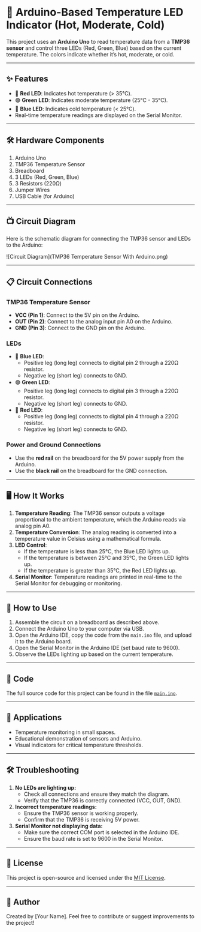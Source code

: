 # 🚦 Arduino-Based Temperature LED Indicator (Hot, Moderate, Cold)

This project uses an **Arduino Uno** to read temperature data from a **TMP36 sensor** and control three LEDs (Red, Green, Blue) based on the current temperature. The colors indicate whether it’s hot, moderate, or cold.

---

## ✨ Features
- 🔴 **Red LED**: Indicates hot temperature (> 35°C).
- 🟢 **Green LED**: Indicates moderate temperature (25°C - 35°C).
- 🔵 **Blue LED**: Indicates cold temperature (< 25°C).
- Real-time temperature readings are displayed on the Serial Monitor.

---

## 🛠️ Hardware Components
1. Arduino Uno
2. TMP36 Temperature Sensor
3. Breadboard
4. 3 LEDs (Red, Green, Blue)
5. 3 Resistors (220Ω)
6. Jumper Wires
7. USB Cable (for Arduino)

---

## 📺 Circuit Diagram
Here is the schematic diagram for connecting the TMP36 sensor and LEDs to the Arduino:

![Circuit Diagram](TMP36 Temperature Sensor With Arduino.png)



---

## 📋 Circuit Connections

### TMP36 Temperature Sensor
- **VCC (Pin 1)**: Connect to the 5V pin on the Arduino.
- **OUT (Pin 2)**: Connect to the analog input pin A0 on the Arduino.
- **GND (Pin 3)**: Connect to the GND pin on the Arduino.

### LEDs
- 🔵 **Blue LED**:
  - Positive leg (long leg) connects to digital pin 2 through a 220Ω resistor.
  - Negative leg (short leg) connects to GND.
- 🟢 **Green LED**:
  - Positive leg (long leg) connects to digital pin 3 through a 220Ω resistor.
  - Negative leg (short leg) connects to GND.
- 🔴 **Red LED**:
  - Positive leg (long leg) connects to digital pin 4 through a 220Ω resistor.
  - Negative leg (short leg) connects to GND.

### Power and Ground Connections
- Use the **red rail** on the breadboard for the 5V power supply from the Arduino.
- Use the **black rail** on the breadboard for the GND connection.

---

## 🖥️ How It Works
1. **Temperature Reading**: The TMP36 sensor outputs a voltage proportional to the ambient temperature, which the Arduino reads via analog pin A0.
2. **Temperature Conversion**: The analog reading is converted into a temperature value in Celsius using a mathematical formula.
3. **LED Control**:
   - If the temperature is less than 25°C, the Blue LED lights up.
   - If the temperature is between 25°C and 35°C, the Green LED lights up.
   - If the temperature is greater than 35°C, the Red LED lights up.
4. **Serial Monitor**: Temperature readings are printed in real-time to the Serial Monitor for debugging or monitoring.

---

## 🔧 How to Use
1. Assemble the circuit on a breadboard as described above.
2. Connect the Arduino Uno to your computer via USB.
3. Open the Arduino IDE, copy the code from the `main.ino` file, and upload it to the Arduino board.
4. Open the Serial Monitor in the Arduino IDE (set baud rate to 9600).
5. Observe the LEDs lighting up based on the current temperature.

---

## 📂 Code
The full source code for this project can be found in the file [`main.ino`](./main.ino).

---

## 🌟 Applications
- Temperature monitoring in small spaces.
- Educational demonstration of sensors and Arduino.
- Visual indicators for critical temperature thresholds.

---

## 🛠️ Troubleshooting
1. **No LEDs are lighting up:**
   - Check all connections and ensure they match the diagram.
   - Verify that the TMP36 is correctly connected (VCC, OUT, GND).
2. **Incorrect temperature readings:**
   - Ensure the TMP36 sensor is working properly.
   - Confirm that the TMP36 is receiving 5V power.
3. **Serial Monitor not displaying data:**
   - Make sure the correct COM port is selected in the Arduino IDE.
   - Ensure the baud rate is set to 9600 in the Serial Monitor.

---

## 📝 License
This project is open-source and licensed under the [MIT License](LICENSE).

---

## 👤 Author
Created by [Your Name]. Feel free to contribute or suggest improvements to the project!
